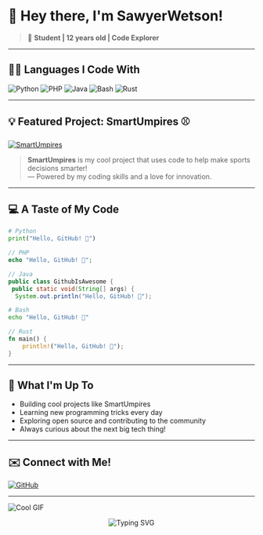 # 👋 Hey there, I'm SawyerWetson!

> 🚀 **Student | 12 years old | Code Explorer**

---

## 🧑‍💻 Languages I Code With
![Python](https://img.shields.io/badge/Python-3776AB?style=for-the-badge&logo=python&logoColor=white)
![PHP](https://img.shields.io/badge/PHP-777BB4?style=for-the-badge&logo=php&logoColor=white)
![Java](https://img.shields.io/badge/Java-ED8B00?style=for-the-badge&logo=java&logoColor=white)
![Bash](https://img.shields.io/badge/Bash-4EAA25?style=for-the-badge&logo=gnu-bash&logoColor=white)
![Rust](https://img.shields.io/badge/Rust-000000?style=for-the-badge&logo=rust&logoColor=white)

---

## 💡 Featured Project: SmartUmpires ⚾

[![SmartUmpires](https://img.shields.io/badge/SmartUmpires-Project-blue?style=for-the-badge)](https://github.com/SawyerWetson/SmartUmpires)

> **SmartUmpires** is my cool project that uses code to help make sports decisions smarter!  
> — Powered by my coding skills and a love for innovation.

---

## 💻 A Taste of My Code

```python
# Python
print("Hello, GitHub! 🚀")
```

```php
// PHP
echo "Hello, GitHub! 🚀";
```

```java
// Java
public class GithubIsAwesome {
 public static void(String[] args) {
  System.out.println("Hello, GitHub! 🚀");
```

```bash
# Bash
echo "Hello, GitHub! 🚀"
```

```rust
// Rust
fn main() {
    println!("Hello, GitHub! 🚀");
}
```

---

## 🎯 What I'm Up To
- Building cool projects like SmartUmpires
- Learning new programming tricks every day
- Exploring open source and contributing to the community
- Always curious about the next big tech thing!

---

## ✉️ Connect with Me!
[![GitHub](https://img.shields.io/badge/GitHub-181717?style=for-the-badge&logo=github&logoColor=white)](https://github.com/SawyerWetson)

---

![Cool GIF](https://media.giphy.com/media/LmNwrBhejkK9EFP504/giphy.gif)
<p align="center">
  <img src="https://readme-typing-svg.demolab.com?font=Fira+Code&size=30&pause=1000&color=F700FF&center=true&vCenter=true&width=435&lines=Hi%2C+I'm+Sawyer!;Coder+%7C+Coder+%7C+Builder+%7C+Dreamer" alt="Typing SVG" />
</p>

